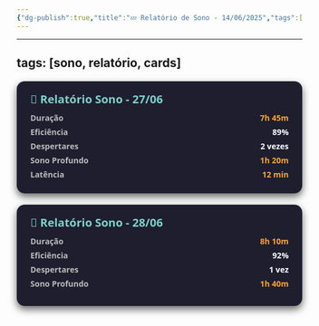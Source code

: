 ```yaml
---
{"dg-publish":true,"title":"💤 Relatório de Sono - 14/06/2025","tags":["sono"],"permalink":"/💤 Após sessão 1/","dgPassFrontmatter":true}
---
```


---
tags: [sono, relatório, cards]
---

<style>
  .cards-container {
    display: grid;
    grid-template-columns: repeat(auto-fit, minmax(280px, 1fr));
    gap: 20px;
    margin: 20px 0;
  }
  .card {
    background-color: #1e1e2f;
    border-radius: 14px;
    padding: 18px 24px;
    color: #eee;
    box-shadow: 0 6px 14px rgba(0, 0, 0, 0.6);
    font-family: 'Segoe UI', Tahoma, Geneva, Verdana, sans-serif;
    transition: transform 0.15s ease-in-out;
  }
  .card:hover {
    transform: translateY(-4px);
    box-shadow: 0 12px 24px rgba(0, 0, 0, 0.85);
  }
  .card-header {
    font-size: 1.25rem;
    font-weight: 700;
    color: #7cd1c9;
    margin-bottom: 10px;
  }
  .metric {
    display: flex;
    justify-content: space-between;
    margin: 6px 0;
  }
  .metric-label {
    color: #bbb;
    font-weight: 600;
  }
  .metric-value {
    color: #fff;
    font-weight: 700;
  }
  .metric-value.time {
    color: #ffa726;
  }
</style>

<div class="cards-container">

  <div class="card">
    <div class="card-header">🌙 Relatório Sono - 27/06</div>
    <div class="metric"><div class="metric-label">Duração</div><div class="metric-value time">7h 45m</div></div>
    <div class="metric"><div class="metric-label">Eficiência</div><div class="metric-value">89%</div></div>
    <div class="metric"><div class="metric-label">Despertares</div><div class="metric-value">2 vezes</div></div>
    <div class="metric"><div class="metric-label">Sono Profundo</div><div class="metric-value time">1h 20m</div></div>
    <div class="metric"><div class="metric-label">Latência</div><div class="metric-value time">12 min</div></div>
  </div>

  <div class="card">
    <div class="card-header">🌙 Relatório Sono - 28/06</div>
    <div class="metric"><div class="metric-label">Duração</div><div class="metric-value time">8h 10m</div></div>
    <div class="metric"><div class="metric-label">Eficiência</div><div class="metric-value">92%</div></div>
    <div class="metric"><div class="metric-label">Despertares</div><div class="metric-value">1 vez</div></div>
    <div class="metric"><div class="metric-label">Sono Profundo</div><div class="metric-value time">1h 40m</div></div>
    <div class="metric"><div class="metri
